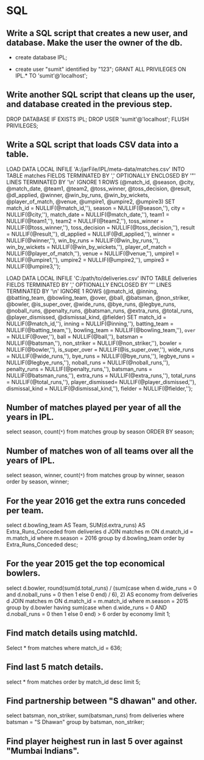# SQL

## Write a SQL script that creates a new user, and database. Make the user the owner of the db.

* create database IPL;

* create user "sumit" identified by "123";
  GRANT ALL PRIVILEGES ON IPL.* TO 'sumit'@'localhost';
  

## Write another SQL script that cleans up the user, and database created in the previous step.

DROP DATABASE IF EXISTS IPL;
DROP USER 'sumit'@'localhost';
FLUSH PRIVILEGES;

## Write a SQL script that loads CSV data into a table.

LOAD DATA LOCAL INFILE 'A:/jarFile/IPL/meta-data/matches.csv'
INTO TABLE matches
FIELDS TERMINATED BY ',' 
OPTIONALLY ENCLOSED BY '"'
LINES TERMINATED BY '\n'
IGNORE 1 ROWS
(@match_id, @season, @city, @match_date, @team1, @team2, @toss_winner, @toss_decision,
 @result, @dl_applied, @winner, @win_by_runs, @win_by_wickets, @player_of_match,
 @venue, @umpire1, @umpire2, @umpire3)
SET
match_id        = NULLIF(@match_id,''),
season          = NULLIF(@season,''),
city            = NULLIF(@city,''),
match_date      = NULLIF(@match_date,''),
team1           = NULLIF(@team1,''),
team2           = NULLIF(@team2,''),
toss_winner     = NULLIF(@toss_winner,''),
toss_decision   = NULLIF(@toss_decision,''),
result          = NULLIF(@result,''),
dl_applied      = NULLIF(@dl_applied,''),
winner          = NULLIF(@winner,''),
win_by_runs     = NULLIF(@win_by_runs,''),
win_by_wickets  = NULLIF(@win_by_wickets,''),
player_of_match = NULLIF(@player_of_match,''),
venue           = NULLIF(@venue,''),
umpire1         = NULLIF(@umpire1,''),
umpire2         = NULLIF(@umpire2,''),
umpire3         = NULLIF(@umpire3,'');


LOAD DATA LOCAL INFILE 'C:/path/to/deliveries.csv'
INTO TABLE deliveries
FIELDS TERMINATED BY ',' 
OPTIONALLY ENCLOSED BY '"'
LINES TERMINATED BY '\n'
IGNORE 1 ROWS
(@match_id, @inning, @batting_team, @bowling_team, @over, @ball,
 @batsman, @non_striker, @bowler, @is_super_over, @wide_runs, @bye_runs,
 @legbye_runs, @noball_runs, @penalty_runs, @batsman_runs, @extra_runs,
 @total_runs, @player_dismissed, @dismissal_kind, @fielder)
SET
match_id        = NULLIF(@match_id,''),
inning          = NULLIF(@inning,''),
batting_team    = NULLIF(@batting_team,''),
bowling_team    = NULLIF(@bowling_team,''),
`over`          = NULLIF(@over,''),
ball            = NULLIF(@ball,''),
batsman         = NULLIF(@batsman,''),
non_striker     = NULLIF(@non_striker,''),
bowler          = NULLIF(@bowler,''),
is_super_over   = NULLIF(@is_super_over,''),
wide_runs       = NULLIF(@wide_runs,''),
bye_runs        = NULLIF(@bye_runs,''),
legbye_runs     = NULLIF(@legbye_runs,''),
noball_runs     = NULLIF(@noball_runs,''),
penalty_runs    = NULLIF(@penalty_runs,''),
batsman_runs    = NULLIF(@batsman_runs,''),
extra_runs      = NULLIF(@extra_runs,''),
total_runs      = NULLIF(@total_runs,''),
player_dismissed= NULLIF(@player_dismissed,''),
dismissal_kind  = NULLIF(@dismissal_kind,''),
fielder         = NULLIF(@fielder,'');

## Number of matches played per year of all the years in IPL.

select season, count(`*`) from matches group by season ORDER BY season;

## Number of matches won of all teams over all the years of IPL.

select season, winner, count(`*`) from matches group by winner, season order by season, winner;

## For the year 2016 get the extra runs conceded per team.

select d.bowling_team AS Team, SUM(d.extra_runs) AS Extra_Runs_Conceded from deliveries d
JOIN matches m ON d.match_id = m.match_id where m.season = 2016
group by d.bowling_team order by Extra_Runs_Conceded desc;

## For the year 2015 get the top economical bowlers.

select d.bowler, round(sum(d.total_runs) / (sum(case when d.wide_runs = 0 and d.noball_runs = 0 then 1 else 0 end) / 6), 2) AS economy from deliveries d
JOIN matches m ON d.match_id = m.match_id where m.season = 2015 group by d.bowler having sum(case when d.wide_runs = 0 AND d.noball_runs = 0 then 1 else 0 end) > 6
order by economy limit 1;

## Find match details using matchId.

Select * from matches where match_id = 636;

## Find last 5 match details.

select * from matches order by match_id desc limit 5;

## Find partnership between "S dhawan" and other.

select batsman, non_striker, sum(batsman_runs) from deliveries where batsman = "S Dhawan" 
group by batsman, non_striker;

## Find player heighest run in last 5 over against "Mumbai Indians".